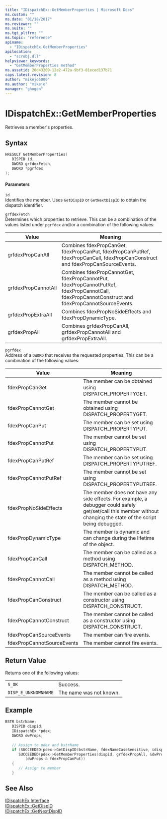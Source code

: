 ```yaml
---
title: "IDispatchEx::GetMemberProperties | Microsoft Docs"
ms.custom: ""
ms.date: "01/18/2017"
ms.reviewer: ""
ms.suite: ""
ms.tgt_pltfrm: ""
ms.topic: "reference"
apiname: 
  - "IDispatchEx.GetMemberProperties"
apilocation: 
  - "scrobj.dll"
helpviewer_keywords: 
  - "GetMemberProperties method"
ms.assetid: 20d43209-12e2-472a-9bf3-81eced137b71
caps.latest.revision: 8
author: "mikejo5000"
ms.author: "mikejo"
manager: "ghogen"
---
```

# IDispatchEx::GetMemberProperties
Retrieves a member's properties.  
  
## Syntax  
  
```cpp
HRESULT GetMemberProperties(  
   DISPID id,  
   DWORD grfdexFetch,  
   DWORD *pgrfdex  
);  
```  
  
#### Parameters  
 `id`  
 Identifies the member. Uses `GetDispID` or `GetNextDispID` to obtain the dispatch identifier.  
  
 `grfdexFetch`  
 Determines which properties to retrieve. This can be a combination of the values listed under `pgrfdex` and/or a combination of the following values:  
  
|Value|Meaning|  
|-----------|-------------|  
|grfdexPropCanAll|Combines fdexPropCanGet, fdexPropCanPut, fdexPropCanPutRef, fdexPropCanCall, fdexPropCanConstruct and fdexPropCanSourceEvents.|  
|grfdexPropCannotAll|Combines fdexPropCannotGet, fdexPropCannotPut, fdexPropCannotPutRef, fdexPropCannotCall, fdexPropCannotConstruct and fdexPropCannotSourceEvents.|  
|grfdexPropExtraAll|Combines fdexPropNoSideEffects and fdexPropDynamicType.|  
|grfdexPropAll|Combines grfdexPropCanAll, grfdexPropCannotAll and grfdexPropExtraAll.|  
  
 `pgrfdex`  
 Address of a `DWORD` that receives the requested properties. This can be a combination of the following values:  
  
|Value|Meaning|  
|-----------|-------------|  
|fdexPropCanGet|The member can be obtained using DISPATCH_PROPERTYGET.|  
|fdexPropCannotGet|The member cannot be obtained using DISPATCH_PROPERTYGET.|  
|fdexPropCanPut|The member can be set using DISPATCH_PROPERTYPUT.|  
|fdexPropCannotPut|The member cannot be set using DISPATCH_PROPERTYPUT.|  
|fdexPropCanPutRef|The member can be set using DISPATCH_PROPERTYPUTREF.|  
|fdexPropCannotPutRef|The member cannot be set using DISPATCH_PROPERTYPUTREF.|  
|fdexPropNoSideEffects|The member does not have any side effects. For example, a debugger could safely get/set/call this member without changing the state of the script being debugged.|  
|fdexPropDynamicType|The member is dynamic and can change during the lifetime of the object.|  
|fdexPropCanCall|The member can be called as a method using DISPATCH_METHOD.|  
|fdexPropCannotCall|The member cannot be called as a method using DISPATCH_METHOD.|  
|fdexPropCanConstruct|The member can be called as a constructor using DISPATCH_CONSTRUCT.|  
|fdexPropCannotConstruct|The member cannot be called as a constructor using DISPATCH_CONSTRUCT.|  
|fdexPropCanSourceEvents|The member can fire events.|  
|fdexPropCannotSourceEvents|The member cannot fire events.|  
  
## Return Value  
 Returns one of the following values:  
  
|||  
|-|-|  
|`S_OK`|Success.|  
|`DISP_E_UNKNOWNNAME`|The name was not known.|  
  
## Example  
  
```cpp
BSTR bstrName;  
   DISPID dispid;  
   IDispatchEx *pdex;   
   DWORD dwProps;  
  
   // Assign to pdex and bstrName  
   if (SUCCEEDED(pdex->GetDispID(bstrName, fdexNameCaseSensitive, &dispid)) &&  
      SUCCEEDED(pdex->GetMemberProperties(dispid, grfdexPropAll, &dwProps)) &&  
         (dwProps & fdexPropCanPut))  
   {  
      // Assign to member  
   }  
```  
  
## See Also  
 [IDispatchEx Interface](../../winscript/reference/idispatchex-interface.md)   
 [IDispatchEx::GetDispID](../../winscript/reference/idispatchex-getdispid.md)   
 [IDispatchEx::GetNextDispID](../../winscript/reference/idispatchex-getnextdispid.md)